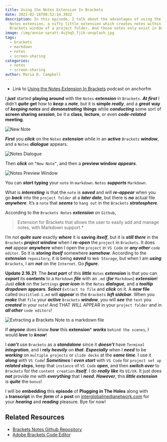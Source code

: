 ```yaml
---
title: Using the Notes Extension In Brackets
date: 2021-02-16T08:52:14.392Z
description: In this episode, I talk about the advantages of using the Brackets
  Notes extension, a nifty little extension which creates notes within an active
  Brackets window of a project folder. And those notes only exist in Brackets!
image: /img/annie-spratt-4ujhq5_fjik-unsplash.jpg
tags:
  - brackets
  - markdown
  - notes
  - screen-sharing
categories:
  - notes
  - screen-sharing
author: Maria D. Campbell
---
```

* Link to [Using the Notes Extension In Brackets](https://anchor.fm/maria-campbell/episodes/Using-the-Notes-Extension-In-Brackets-eqfohs) podcast on anchorfm

I ***just*** started **playing around** with the `Notes` ***extension*** in `Brackets`. ***At first*** I didn’t ***quite*** **get** how to ***keep*** a ***note***, but it is **simple** ***really***, and a ***great*** **way** of ***keeping notes*** and ***demonstrating*** **things** while ***conducting*** some sort of **screen sharing** ***session***, be it a **class**, **lecture**, or even ***code-related*** **meeting**.

![New Note](/img/notes_new_note.png)

***First*** you ***click*** on the `Notes` ***extension*** while in an **active** `Brackets` ***window***, and a `Notes` ***dialogue*** appears.

![Notes Dialogue](/img/notes_dialogue.png)

Then ***click*** on `“New Note”`, and then a **preview window** ***appears***.

![Notes Preview Window](/img/brackets_notes_preview.png)

You can ***start*** **typing** your `note` in `markdown`. `Notes` ***supports*** `Markdown`.

What is ***interesting*** is that the `note` is ***saved*** and will ***re-appear*** when you go ***back*** into the `project folder` at a ***later date***, but there is ***no*** actual file ***anywhere***. It’s a `note` that ***seems*** to `hang out` in the `Brackets` ***stratosphere***.

According to the `Brackets Notes` ***extension*** on `Github`,

> Extension for Brackets that allows the user to easily add and manage notes, with Markdown support.*

I’m not ***quite sure*** exactly ***where*** it is **saving** ***itself***, but it is ***still there*** in the `Brackets` ***project window*** when I ***re-open*** the `project` in `Brackets`. It does ***not*** appear ***anywhere*** when I open the `project` in `VS Code` or ***any other*** `code editor`. So it is ***storing itself*** somewhere ***somehow***. According to the ***extension*** `repository`, it is being ***saved*** to `Web Storage`, but when I am ***using*** `Brackets`, I am ***not*** on the `Internet`. Go ***figure***.

**Update 2.16.21**: The ***best part*** of this ***little*** `Notes` ***extension*** is that you can ***export*** its **contents** to a `Markdown` ***file*** with an `.md` (***for*** `Markdown`) ***extension***! Just ***click*** on the `Settings` ***gear icon*** in the `Notes` ***dialogue***, and a ***tooltip dropdown*** **appears**. ***Select*** `Extract to file` and ***click*** on it. A ***new*** **file** called `Unititled-1.md` will ***appear*** in the `Brackets` ***left sidebar***. When you ***make*** that `file` your ***active*** `Brackets` ***window***, you will ***see*** the `text` you ***created*** in your `note`! And THAT *WILL* APPEAR in your `project folder` and in ***all other*** `code editors`!

![Extracting a Brackets Note to a markdown file](/img/brackets_notes_extract_to_file.png)

If ***anyone*** does know ***how*** this **extension*** ***works*** `behind the scenes`, I would ***love*** to ***know***!

I ***can’t*** use `Brackets` as a ***standalone*** since it ***doesn’t*** have `Terminal` ***integration***, and I **rely** ***heavily*** on ***that***. ***Especially*** when I ***need*** to be ***working*** on `multiple projects` or `slide decks` at the ***same time***. I use it ***along*** with `VS Code`! ***Sometimes*** I ***even start*** with `VS Code` for `project set up` ***related steps***, keep that `instance` of `VS Code` ***open***, and then ***switch over*** to `Brackets` for the `content creation` ***itself***. I do ***really like*** its `UI/UX`. It just does ***not*** provide me with ***everything*** that I ***need***. ***However***, this ***little extension*** is ***quite*** the `bonus`!

I will be **embedding** this **episode** of **Plugging in The Holes** along with a **transcript** in the ***form*** of a **post** on [interglobalmedianetwork.com](https://www.interglobalmedianetwork.com/) for your ***hearing*** and ***reading*** pleasure. Bye for now!

## Related Resources

* [Brackets Notes Github Repository](https://github.com/georapbox/brackets-notes)
* [Adobe Brackets Code Editor](https://github.com/adobe/brackets/releases)